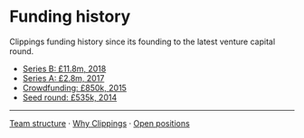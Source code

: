Funding history
===============

Clippings funding history since its founding to the latest venture capital round.

- [Series B: £11.8m, 2018](https://www.crunchbase.com/funding_round/clippings-com-series-b--2231e8e7)
- [Series A: £2.8m, 2017](https://www.crunchbase.com/funding_round/clippings-com-series-a--64d85619)
- [Crowdfunding: £850k, 2015](https://www.crowdcube.com/investment/clippings-com-19638)
- [Seed round: £535k, 2014](https://www.crunchbase.com/funding_round/clippings-com-seed--06712d33)

---

[Team structure](team-structure.md#readme)
&middot;
[Why Clippings](why-clippings.md)
&middot;
[Open positions](readme.md#open-positions)
